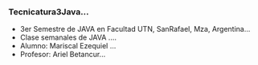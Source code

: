 ### Tecnicatura3Java...
- 3er Semestre de JAVA en Facultad UTN, SanRafael, Mza, Argentina...
- Clase semanales de JAVA ....
- Alumno: Mariscal Ezequiel ...
- Profesor: Ariel Betancur...
